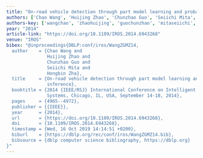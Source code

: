 ```yaml
---
title: "On-road vehicle detection through part model learning and probabilistic inference"
authors: ['Chao Wang', 'Huijing Zhao', 'Chunzhao Guo', 'Seiichi Mita', 'Hongbin Zha']
authors-key: ['wangchao', 'zhaohuijing', 'guochunzhao', 'mitaseiichi', 'zhahongbin']
year: "2014"
article-link: "https://doi.org/10.1109/IROS.2014.6943268"
venue: "IROS"
bibex: "@inproceedings{DBLP:conf/iros/WangZGMZ14,
  author    = {Chao Wang and
               Huijing Zhao and
               Chunzhao Guo and
               Seiichi Mita and
               Hongbin Zha},
  title     = {On-road vehicle detection through part model learning and probabilistic
               inference},
  booktitle = {2014 {IEEE/RSJ} International Conference on Intelligent Robots and
               Systems, Chicago, IL, USA, September 14-18, 2014},
  pages     = {4965--4972},
  publisher = {{IEEE}},
  year      = {2014},
  url       = {https://doi.org/10.1109/IROS.2014.6943268},
  doi       = {10.1109/IROS.2014.6943268},
  timestamp = {Wed, 16 Oct 2019 14:14:51 +0200},
  biburl    = {https://dblp.org/rec/conf/iros/WangZGMZ14.bib},
  bibsource = {dblp computer science bibliography, https://dblp.org}
}"
---
```

